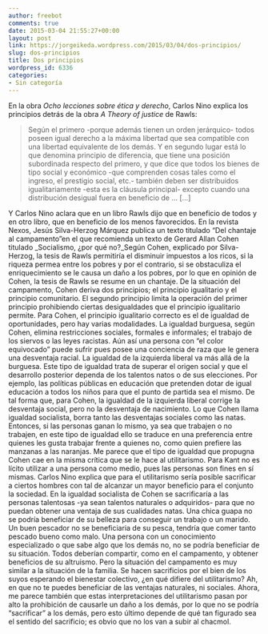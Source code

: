 ```yaml
---
author: freebot
comments: true
date: 2015-03-04 21:55:27+00:00
layout: post
link: https://jorgeikeda.wordpress.com/2015/03/04/dos-principios/
slug: dos-principios
title: Dos principios
wordpress_id: 6336
categories:
- Sin categoría
---
```


En la obra _Ocho lecciones sobre ética y derecho_, Carlos Nino explica los principios detrás de la obra _A Theory of justice_ de Rawls:


<blockquote>Según el primero -porque además tienen un orden jerárquico- todos poseen igual derecho a la máxima libertad que sea compatible con una libertad equivalente de los demás. Y en segundo lugar está lo que denomina principio de diferencia, que tiene una posición subordinada respecto del primero, y que dice que todos los bienes de tipo social y económico -que comprenden cosas tales como el ingreso, el prestigio social, etc.- también deben ser distribuidos igualitariamente -esta es la cláusula principal- excepto cuando una distribución desigual fuera en beneficio de … […]</blockquote>


Y Carlos Nino aclara que en un libro Rawls dijo que en beneficio de todos y en otro libro, que en beneficio de los menos favorecidos.
En la revista Nexos, Jesús Silva-Herzog Márquez publica un texto titulado “Del chantaje al campamento”en el que recomienda un texto de Gerard Allan Cohen titulado _Socialismo, ¿por qué no?_Según Cohen, explicado por Silva-Herzog, la tesis de Rawls permitiría el disminuir impuestos a los ricos, si la riqueza permea entre los pobres y por el contrario, si se obstaculiza el enriquecimiento se le causa un daño a los pobres, por lo que en opinión de Cohen, la tesis de Rawls se resume en un chantaje.
De la situación del campamento, Cohen deriva dos principios; el principio igualitario y el principio comunitario. El segundo principio limita la operación del primer principio prohibiendo ciertas desigualdades que el principio igualitario permite. Para Cohen, el principio igualitario correcto es el de igualdad de oportunidades, pero hay varias modalidades. La igualdad burguesa, según Cohen, elimina restricciones sociales, formales e informales; el trabajo de los siervos o las leyes racistas. Aún así una persona con “el color equivocado” puede sufrir pues posee una conciencia de raza que le genera una desventaja racial. La igualdad de la izquierda liberal va más allá de la burguesa. Este tipo de igualdad trata de superar el origen social y que el desarrollo posterior dependa de los talentos natos o de sus elecciones. Por ejemplo, las políticas públicas en educación que pretenden dotar de igual educación a todos los niños para que el punto de partida sea el mismo. De tal forma que, para Cohen, la igualdad de la izquierda liberal corrige la desventaja social, pero no la desventaja de nacimiento. Lo que Cohen llama igualdad socialista, borra tanto las desventajas sociales como las natas. Entonces, si las personas ganan lo mismo, ya sea que trabajen o no trabajen, en este tipo de igualdad ello se traduce en una preferencia entre quienes les gusta trabajar frente a quienes no, como quien prefiere las manzanas a las naranjas.
Me parece que el tipo de igualdad que propugna Cohen cae en la misma crítica que se le hace al utilitarismo. Para Kant no es lícito utilizar a una persona como medio, pues las personas son fines en sí mismas. Carlos Nino explica que para el utilitarismo sería posible sacrificar a ciertos hombres con tal de alcanzar un mayor beneficio para el conjunto la sociedad. En la igualdad socialista de Cohen se sacrificaría a las personas talentosas -ya sean talentos naturales o adquiridos- para que no puedan obtener una ventaja de sus cualidades natas. Una chica guapa no se podría beneficiar de su belleza para conseguir un trabajo o un marido. Un buen pescador no se beneficiaria de su pesca, tendría que comer tanto pescado bueno como malo. Una persona con un conocimiento especializado o que sabe algo que los demás no, no se podría beneficiar de su situación. Todos deberían compartir, como en el campamento, y obtener beneficios de su altruismo. Pero la situación del campamento es muy similar a la situación de la familia. Se hacen sacrificios por el bien de los suyos esperando el bienestar colectivo, ¿en qué difiere del utilitarismo? Ah, en que no te puedes beneficiar de las ventajas naturales, ni sociales.
Ahora, me parece también que estas interpretaciones del utilitarismo pasan por alto la prohibición de causarle un daño a los demás, por lo que no se podría “sacrificar” a los demás, pero esto último depende de qué tan figurado sea el sentido del sacrificio; es obvio que no los van a subir al chacmol.
